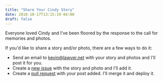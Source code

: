 ```yaml
---
title: "Share Your Cindy Story"
date: 2018-10-17T13:15:19-04:00
draft: false
---
```


Everyone loved Cindy and I've been floored by the response to the call for memories and photos.

If you'd like to share a story and/or photo, there are a few ways to do it:

* Send an email to [kevin@lawver.net](mailto:kevin@lawver.net) with your story and photos and I'll post it for you.
* Create a [new issue](https://github.com/kplawver/cindy_is_awesome/issues/new) with the story and photo and I'll add it.
* Create a [pull request](https://github.com/kplawver/cindy_is_awesome/) with your post added. I'll merge it and deploy it.
